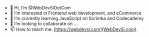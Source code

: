 - 👋 Hi, I’m @WebDevSiDotCom
- 👀 I’m interested in Frontend web development, and eCommerce
- 🌱 I’m currently learning JavaScript on Scrimba and Codecademy
- 💞️ I’m looking to collaborate on ...
- 📫 How to reach me: [https://webdevsi.com](WebDevSi.com)

<!---
WebDevSiDotCom/WebDevSiDotCom is a ✨ special ✨ repository because its `README.md` (this file) appears on your GitHub profile.
You can click the Preview link to take a look at your changes.
--->
